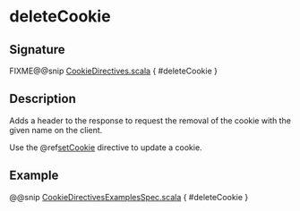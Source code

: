 <a id="deletecookie"></a>
# deleteCookie

## Signature

FIXME@@snip [CookieDirectives.scala](../../../../../../../../../akka-http/src/main/scala/akka/http/scaladsl/server/directives/CookieDirectives.scala) { #deleteCookie }

## Description

Adds a header to the response to request the removal of the cookie with the given name on the client.

Use the @ref[setCookie](setCookie.md#setcookie) directive to update a cookie.

## Example

@@snip [CookieDirectivesExamplesSpec.scala](../../../../../../../test/scala/docs/http/scaladsl/server/directives/CookieDirectivesExamplesSpec.scala) { #deleteCookie }